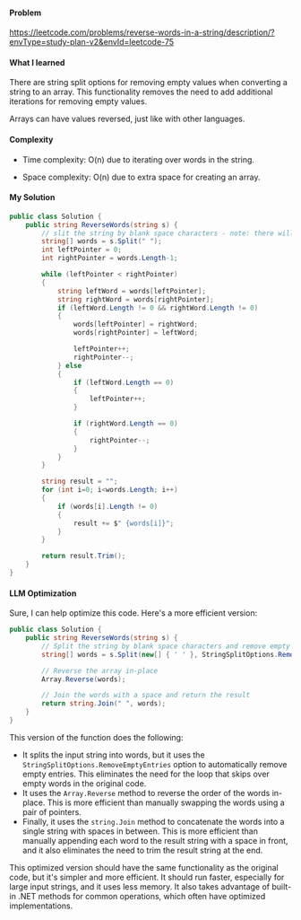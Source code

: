 #### Problem
https://leetcode.com/problems/reverse-words-in-a-string/description/?envType=study-plan-v2&envId=leetcode-75

#### What I learned
There are string split options for removing empty values when converting a string to an array. This functionality removes the need to add additional iterations for removing empty values.

Arrays can have values reversed, just like with other languages.

#### Complexity
- Time complexity:
O(n) due to iterating over words in the string.

- Space complexity:
O(n) due to extra space for creating an array.

#### My Solution
```c#
public class Solution {
    public string ReverseWords(string s) {
        // slit the string by blank space characters - note: there will be empty array values
        string[] words = s.Split(" ");
        int leftPointer = 0;
        int rightPointer = words.Length-1;

        while (leftPointer < rightPointer)
        {
            string leftWord = words[leftPointer];
            string rightWord = words[rightPointer];
            if (leftWord.Length != 0 && rightWord.Length != 0)
            {
                words[leftPointer] = rightWord;
                words[rightPointer] = leftWord;

                leftPointer++;
                rightPointer--;
            } else
            {
                if (leftWord.Length == 0)
                {
                    leftPointer++;
                }

                if (rightWord.Length == 0)
                {
                    rightPointer--;
                }
            }
        }

        string result = "";
        for (int i=0; i<words.Length; i++)
        {
            if (words[i].Length != 0)
            {
                result += $" {words[i]}";
            }
        }

        return result.Trim();
    }
}
```

#### LLM Optimization
Sure, I can help optimize this code. Here's a more efficient version:

```csharp
public class Solution {
    public string ReverseWords(string s) {
        // Split the string by blank space characters and remove empty entries
        string[] words = s.Split(new[] { ' ' }, StringSplitOptions.RemoveEmptyEntries);

        // Reverse the array in-place
        Array.Reverse(words);

        // Join the words with a space and return the result
        return string.Join(" ", words);
    }
}
```

This version of the function does the following:
- It splits the input string into words, but it uses the `StringSplitOptions.RemoveEmptyEntries` option to automatically remove empty entries. This eliminates the need for the loop that skips over empty words in the original code.
- It uses the `Array.Reverse` method to reverse the order of the words in-place. This is more efficient than manually swapping the words using a pair of pointers.
- Finally, it uses the `string.Join` method to concatenate the words into a single string with spaces in between. This is more efficient than manually appending each word to the result string with a space in front, and it also eliminates the need to trim the result string at the end. 

This optimized version should have the same functionality as the original code, but it's simpler and more efficient. It should run faster, especially for large input strings, and it uses less memory. It also takes advantage of built-in .NET methods for common operations, which often have optimized implementations.